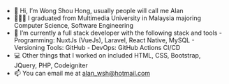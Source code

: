 - 👋 Hi, I’m Wong Shou Hong, usually people will call me Alan
- 🧑🏻‍🎓 I graduated from Multimedia University in Malaysia majoring Computer Science, Software Engineering 
- 🌱 I’m currently a full stack developer with the following stack and tools
      - Programming: NuxtJs (VueJs), Laravel, React Native, MySQL
      - Versioning Tools: GitHub
      - DevOps: GitHub Actions CI/CD
- 💻 Other things that I worked on included HTML, CSS, Bootstrap, JQuery, PHP, Codeigniter
- 📫 You can email me at alan_wsh@hotmail.com
